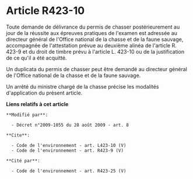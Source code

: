 # Article R423-10

Toute demande de délivrance du permis de chasser postérieurement au jour de la réussite aux épreuves pratiques de l'examen
est adressée au directeur général de l'Office national de la chasse et de la faune sauvage, accompagnée de l'attestation
prévue au deuxième alinéa de l'article R. 423-9 et du droit de timbre prévu à l'article L. 423-10 ou de la justification de
ce qu'il a été acquitté. 

Un duplicata du permis de chasser peut être demandé au directeur général de l'Office national de la chasse et de la faune
sauvage. 

Un arrêté du ministre chargé de la chasse précise les modalités d'application du présent article.

**Liens relatifs à cet article**

	**Modifié par**:

	  - Décret n°2009-1055 du 28 août 2009 - art. 8

	**Cite**:

	  - Code de l'environnement - art. L423-10 (V)
	  - Code de l'environnement - art. R423-9 (V)

	**Cité par**:

	  - Code de l'environnement - art. R423-25 (V)
